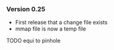 ### Version 0.25

- First release that a change file exists
- mmap file is now a temp file

TODO equi to pinhole
